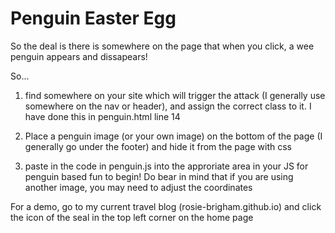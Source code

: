 # Penguin Easter Egg

So the deal is there is somewhere on the page that when you click, a wee penguin appears and dissapears!

So...

1. find somewhere on your site which will trigger the attack (I generally use somewhere on the nav or header), and assign the correct class to it. I have done this in penguin.html line 14

2. Place a penguin image (or your own image) on the bottom of the page (I generally go under the footer) and hide it from the page with css

3. paste in the code in penguin.js into the approriate area in your JS for penguin based fun to begin!
Do bear in mind that if you are using another image, you may need to adjust the coordinates

For a demo, go to my current travel blog (rosie-brigham.github.io) and click the icon of the seal in the top left corner on the home page
